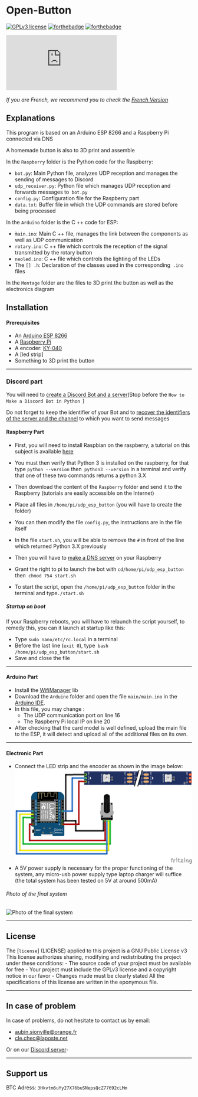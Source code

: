 Open-Button
===========
[![GPLv3 license](https://img.shields.io/badge/License-GPLv3-blue.svg)](LICENSE)
[![forthebadge](https://forthebadge.com/images/badges/made-with-c-plus-plus.svg)](Arduino/main/main.ino) [![forthebadge](https://forthebadge.com/images/badges/made-with-python.svg)](Raspberry/bot.py)

[![N|Solid](https://www.lab-ouest.org/tiki-download_file.php?fileId=141&display)](https://www.lab-ouest.org/)

*If you are French, we recommend you to check the [French Version](README.md)*

Explanations
------------
This program is based on an Arduino ESP 8266 and a Raspberry Pi connected via DNS

A homemade button is also to 3D print and assemble

In the `Raspberry` folder is the Python code for the Raspberry:
* `bot.py`: Main Python file, analyzes UDP reception and manages the sending of messages to Discord
* `udp_receiver.py`: Python file which manages UDP reception and forwards messages to` bot.py`
* `config.py`: Configuration file for the Raspberry part
* `data.txt`: Buffer file in which the UDP commands are stored before being processed

In the `Arduino` folder is the C ++ code for ESP:
* `m̀ain.ino`: Main C ++ file, manages the link between the components as well as UDP communication
* `rotary.ino`: C ++ file which controls the reception of the signal transmitted by the rotary button
* `neoled.ino`: C ++ file which controls the lighting of the LEDs
* The `[] .h`: Declaration of the classes used in the corresponding` .ino` files

In the `Montage` folder are the files to 3D print the button as well as the electronics diagram



Installation
------------
#### Prerequisites

* An [Arduino ESP 8266](https://www.banggood.com/Geekcreit-D1-Mini-NodeMcu-Lua-WIFI-ESP8266-Development-Board-Module-p-1044858.html?akmClientCountry=FR&p=RA18043558422201601Y&cur_warehouse=CN)
* A [Raspberry Pi](https://www.amazon.fr/Raspberry-Pi-Official-Desktop-Starter/dp/B01CI5879A/)
* A encoder: [KY-040](https://www.banggood.com/5Pcs-5V-KY-040-Rotary-Encoder-Module-AVR-PIC-p-951151.html?akmClientCountry=FR&p=RA18043558422201601Y&cur_warehouse=CN)
* A [led strip]
* Something to 3D print the button

---
### Discord part

You will need to [create a Discord Bot and a server](https://realpython.com/how-to-make-a-discord-bot-python/)(Stop before the `How to Make a Discord Bot in Python
`)

Do not forget to keep the identifier of your Bot and to [recover the identifiers of the server and the channel](https://support.discord.com/hc/en-us/articles/206346498-Where-can-I-find-my-User-Server-Message-ID-) to which you want to send messages

#### Raspberry Part

- First, you will need to install Raspbian on the raspberry, a tutorial on this subject is available [here](https://www.howtoforge.com/tutorial/howto-install-raspbian-on-raspberry-pi/)

- You must then verify that Python 3 is installed on the raspberry, for that type `python --version` then` python3 --version` in a terminal and verify that one of these two commands returns a python 3.X

- Then download the content of the `Raspberry` folder and send it to the Raspberry (tutorials are easily accessible on the Internet)
- Place all files in `/home/pi/udp_esp_button` (you will have to create the folder)

- You can then modify the file `config.py`, the instructions are in the file itself
- In the file `start.sh`, you will be able to remove the `#` in front of the line which returned Python 3.X previously

- Then you will have to [make a DNS server](https://www.howtoforge.com/tutorial/howto-install-raspbian-on-raspberry-pi/) on your Raspberry

- Grant the right to pi to launch the bot with `cd/home/pi/udp_esp_button` then` chmod 754 start.sh`

- To start the script, open the `/home/pi/udp_esp_button` folder in the terminal and type`./start.sh`

##### Startup on boot

If your Raspberry reboots, you will have to relaunch the script yourself, to remedy this, you can it launch at startup like this:
* Type `sudo nano/etc/rc.local` in a terminal
* Before the last line (`exit 0`), type` bash /home/pi/udp_esp_button/start.sh`
* Save and close the file

---
#### Arduino Part

- Install the [WifiManager](https://github.com/tzapu/WiFiManager) lib
- Download the `Arduino` folder and open the file `main/main.ino` in the [Arduino IDE](https://www.arduino.cc/en/Main/Software).
- In this file, you may change :
    - The UDP communication port on line 16
    - The Raspberry Pi local IP on line 20
- After checking that the card model is well defined, upload the main file to the ESP, it will detect and upload all of the additional files on its own.
---

#### Electronic Part
 - Connect the LED strip and the encoder as shown in the image below:
 ![`Montage/schema.png`](Montage/schema.png "Schéma Electronique")
 - A 5V power supply is necessary for the proper functioning of the system, any micro-usb power supply type laptop charger will suffice (the total system has been tested on 5V at around 500mA)

###### Photo of the final system
![Photo of the final system](Montage/bouton.png)

---
License
------

The [`license`] (LICENSE) applied to this project is a GNU Public License v3
This license authorizes sharing, modifying and redistributing the project under these conditions:
     - The source code of your project must be available for free
     - Your project must include the GPLv3 license and a copyright notice in our favor
     - Changes made must be clearly stated
All the specifications of this license are written in the eponymous file.


---
In case of problem
------------------
In case of problems, do not hesitate to contact us by email:
- aubin.sionville@orange.fr
- cle.chec@laposte.net

Or on our [Discord server](https://discord.gg/fvUzJbk)-

---
Support us
----------
BTC Adress: `3Hkvtm6uYy27X76buSNepsQcZ77692cLMm`

